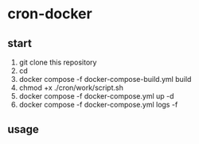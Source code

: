 # cron-docker

## start

1. git clone this repository
2. cd <this repository>
3. docker compose -f docker-compose-build.yml build
4. chmod +x ./cron/work/script.sh
5. docker compose -f docker-compose.yml up -d
6. docker compose -f docker-compose.yml logs -f

## usage

